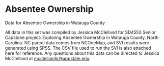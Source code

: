 # Absentee Ownership
Data for Absentee Ownership in Watauga County

All data in this set was compiled by Jessica McClelland for SD4550 Senior Capstone project: Exploring Absentee Ownership in Watauga County, North Carolina. NC parcel data comes from NCOneMap, and SVI results were generated using SPSS. The CSV file used to run the SVI is also attached here for reference. Any questions about this data can be directed to Jessica McClelland at mcclellandjr@appstate.edu.
